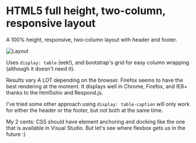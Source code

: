 HTML5 full height, two-column, responsive layout
=================================

A 100% height, responsive, two-column layout with header and footer.

![Layout](http://i.imgur.com/jhtY6Dz.png)

Uses `display: table` (eek!), and bootstrap's grid for easy column wrapping (although it doesn't need it).

Results vary A LOT depending on the browser. Firefox seems to have the best rendering at the moment.
It displays well in Chrome, Firefox, and IE8+ thanks to the html5shiv and Respond.js.

I've tried some other approach using `display: table-caption` will only work for either the header or the footer, but not both at the same time.

My 2 cents: CSS should have element anchoring and docking like the one that is available in Visual Studio. But let's see where flexbox gets us in the future :)
